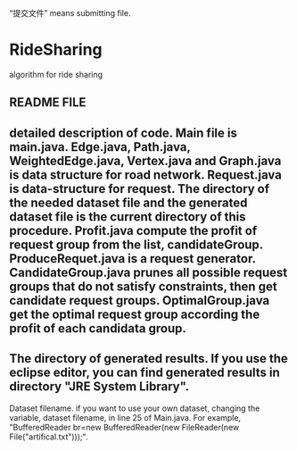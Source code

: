 “提交文件” means submitting file.

# RideSharing
algorithm for ride sharing


README FILE
-----------------------------------------------------------------------------------------------------------------------------
detailed description of code.
Main file is main.java. Edge.java, Path.java, WeightedEdge.java, Vertex.java and Graph.java is data structure for road network. Request.java is data-structure for request.
The directory of the needed dataset file and the generated dataset file is the current directory of this procedure. Profit.java compute the profit of request group from the list, candidateGroup. 
ProduceRequet.java is a request generator. CandidateGroup.java prunes all possible request groups that do not satisfy constraints, then get candidate request groups. OptimalGroup.java get the optimal request group according the profit of each candidata group. 
-----------------------------------------------------------------------------------------------------------------------------
The directory of generated results.
If you use the eclipse editor, you can find generated results in directory "JRE System Library".
------------------------------------------------------------------------------------------------------------------------------
Dataset filename.
if you want to use your own dataset, changing the variable, dataset filename, in line 25 of Main.java. For example, "BufferedReader br=new BufferedReader(new FileReader(new File("artifical.txt")));".
